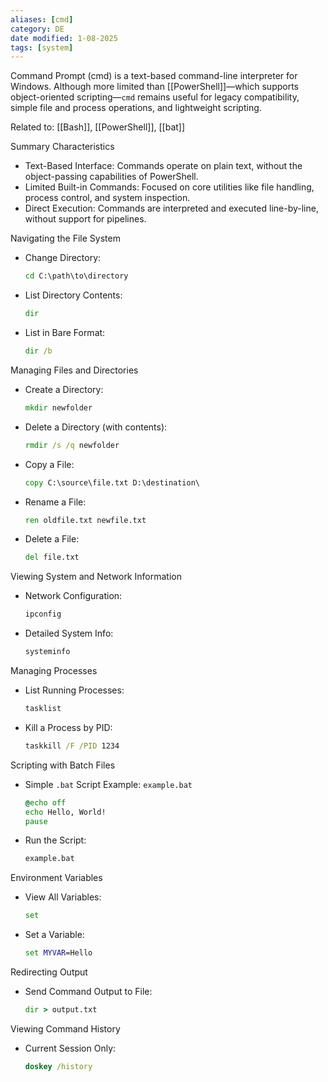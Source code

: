 ```yaml
---
aliases: [cmd]
category: DE
date modified: 1-08-2025
tags: [system]
---
```

Command Prompt (cmd) is a text-based command-line interpreter for Windows. Although more limited than [[PowerShell]]—which supports object-oriented scripting—`cmd` remains useful for legacy compatibility, simple file and process operations, and lightweight scripting.

Related to: [[Bash]], [[PowerShell]], [[bat]]

Summary Characteristics
* Text-Based Interface: Commands operate on plain text, without the object-passing capabilities of PowerShell.
* Limited Built-in Commands: Focused on core utilities like file handling, process control, and system inspection.
* Direct Execution: Commands are interpreted and executed line-by-line, without support for pipelines.

Navigating the File System
* Change Directory:
  ```cmd
  cd C:\path\to\directory
  ```
* List Directory Contents:
  ```cmd
  dir
  ```
* List in Bare Format:
  ```cmd
  dir /b
  ```

Managing Files and Directories
* Create a Directory:
  ```cmd
  mkdir newfolder
  ```
* Delete a Directory (with contents):
  ```cmd
  rmdir /s /q newfolder
  ```
* Copy a File:
  ```cmd
  copy C:\source\file.txt D:\destination\
  ```
* Rename a File:
  ```cmd
  ren oldfile.txt newfile.txt
  ```
* Delete a File:
  ```cmd
  del file.txt
  ```

Viewing System and Network Information
* Network Configuration:
  ```cmd
  ipconfig
  ```
* Detailed System Info:
  ```cmd
  systeminfo
  ```

Managing Processes
* List Running Processes:
  ```cmd
  tasklist
  ```
* Kill a Process by PID:
  ```cmd
  taskkill /F /PID 1234
  ```


Scripting with Batch Files
* Simple `.bat` Script Example:
  `example.bat`
  ```cmd
  @echo off
  echo Hello, World!
  pause
  ```
* Run the Script:
  ```cmd
  example.bat
  ```

Environment Variables
* View All Variables:
  ```cmd
  set
  ```
* Set a Variable:
  ```cmd
  set MYVAR=Hello
  ```

Redirecting Output
* Send Command Output to File:

  ```cmd
  dir > output.txt
  ```

Viewing Command History
* Current Session Only:

  ```cmd
  doskey /history
  ```





